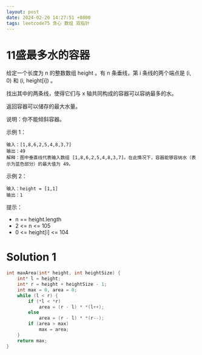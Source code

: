 ```yaml
---
layout: post
date: 2024-02-20 14:27:51 +0800
tags: leetcode75 贪心 数组 双指针
---
```


# 11盛最多水的容器

给定一个长度为 n 的整数数组 height 。有 n 条垂线，第 i 条线的两个端点是 (i, 0) 和 (i, height[i]) 。

找出其中的两条线，使得它们与 x 轴共同构成的容器可以容纳最多的水。

返回容器可以储存的最大水量。

说明：你不能倾斜容器。

示例 1：
```
输入：[1,8,6,2,5,4,8,3,7]
输出：49 
解释：图中垂直线代表输入数组 [1,8,6,2,5,4,8,3,7]。在此情况下，容器能够容纳水（表示为蓝色部分）的最大值为 49。
```
示例 2：
```
输入：height = [1,1]
输出：1
```

提示：
+ n == height.length
+ 2 <= n <= 105
+ 0 <= height[i] <= 104

# Solution 1

``` c
int maxArea(int* height, int heightSize) {
    int* l = height;
    int* r = height + heightSize - 1;
    int max = 0, area = 0;
    while (l < r) {
        if (*l < *r)
            area = (r - l) * *(l++);
        else
            area = (r - l) * *(r--);
        if (area > max)
            max = area;
    }
    return max;
}
```
